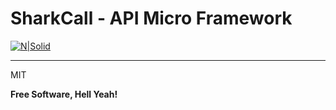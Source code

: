 # SharkCall - API Micro Framework

[![N|Solid](https://raw.githubusercontent.com/ethsam/ManioK/master/assets/img/created-by-ethsam.png)](https://www.linkedin.com/in/developpeur-web-mobile/)

----

MIT

**Free Software, Hell Yeah!**

   [linkedin]: <https://www.linkedin.com/in/developpeur-web-mobile/>
   [git-repo-url]: <https://github.com/ethsam>
   [Twitter Bootstrap]: <http://twitter.github.com/bootstrap/>
   [jQuery]: <http://jquery.com>
